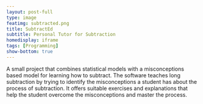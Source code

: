 ```yaml
---
layout: post-full
type: image
featimg: subtracted.png
title: SubtractEd
subtitle: Personal Tutor for Subtraction
homedisplay: iframe
tags: [Programming]
show-bottom: true
---
```


A small project that combines statistical models with a misconceptions based model for learning how to subtract.
The software teaches long subtraction by trying to identify the misconceptions a student has about the process of subtraction. It offers suitable exercises and explanations that help the student overcome the misconceptions and master the process.